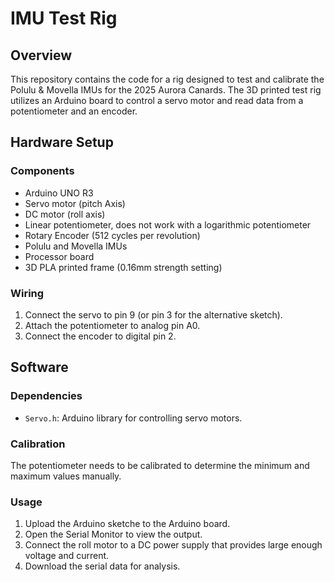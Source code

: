 
# IMU Test Rig

## Overview

This repository contains the code for a rig designed to test and calibrate the Polulu & Movella IMUs for the 2025 Aurora Canards. The 3D printed test rig utilizes an Arduino board to control a servo motor and read data from a potentiometer and an encoder.

## Hardware Setup

### Components

- Arduino UNO R3
- Servo motor (pitch Axis)
- DC motor (roll axis)
- Linear potentiometer, does not work with a logarithmic potentiometer
- Rotary Encoder (512 cycles per revolution)
- Polulu and Movella IMUs
- Processor board
- 3D PLA printed frame (0.16mm strength setting)

### Wiring

1. Connect the servo to pin 9 (or pin 3 for the alternative sketch).
2. Attach the potentiometer to analog pin A0.
3. Connect the encoder to digital pin 2.

## Software

### Dependencies

- `Servo.h`: Arduino library for controlling servo motors.

### Calibration

The potentiometer needs to be calibrated to determine the minimum and maximum values manually.

### Usage

1. Upload the Arduino sketche to the Arduino board.
2. Open the Serial Monitor to view the output.
3. Connect the roll motor to a DC power supply that provides large enough voltage and current.
4. Download the serial data for analysis.
